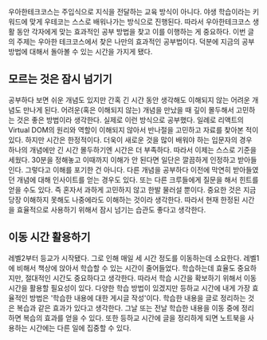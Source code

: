 우아한테크코스는 주입식으로 지식을 전달하는 교육 방식이 아니다. 야생 학습이라는 키워드에 맞게 우테코는 스스로 배워나가는 방식으로 진행된다. 따라서 우아한테크코스 생활 동안 각자에게 맞는 효과적인 공부 방법을 찾고 이를 이행하는 게 중요하다. 이번 글의 주제는 우아한 테크코스에서 찾은 나만의 효과적인 공부법이다. 덕분에 지금의 공부 방법에 대해서 돌아볼 수 있는 시간을 가지게 됐다.

## 모르는 것은 잠시 넘기기
공부하다 보면 쉬운 개념도 있지만 간혹 긴 시간 동안 생각해도 이해되지 않는 어려운 개념도 만나게 된다. 어려운(혹은 이해되지 않는) 개념을 만났을 때 깊이 몰두해서 고민하는 것은 좋은 방법이라 생각한다. 실제로 이런 방식으로 공부했다. 일례로 리액트의 Virtual DOM의 원리와 역할이 이해되지 않아서 반나절을 고민하고 자료를 찾아본 적이 있다.
하지만 시간은 한정적이다. 더욱이 새로운 것을 많이 배워야 하는 입문자의 경우 하나의 개념에만 긴 시간 몰두하기엔 시간은 더 부족하다. 따라서 이제는 스스로 기준을 세웠다. 30분을 정해놓고 이때까지 이해가 안 된다면 일단은 깔끔하게 인정하고 받아들인다.
그렇다고 이해를 포기한 건 아니다. 다른 개념을 공부하다 이전에 막연히 받아들였던 개념에 대해 인사이트를 얻는 경우도 있다. 또는 다른 크루들에게 질문을 해서 힌트를 얻을 수도 있다. 즉 혼자서 과하게 고민하지 않고 한발 물러설 뿐이다. 중요한 것은 지금 당장 이해하지 못해도 나중에라도 이해하는 것이라 생각한다. 따라서 현재 한정된 시간을 효율적으로 사용하기 위해서 잠시 넘기는 습관도 좋다고 생각한다.

## 이동 시간 활용하기
레벨2부터 등교가 시작됐다. 그로 인해 매일 세 시간 정도를 이동하는데 소요한다. 레벨1에 비해서 책상에 앉아서 학습할 수 있는 시간이 줄어들었다. 학습하는데 효율도 중요하지만, 절대적인 시간도 중요하다고 생각한다. 따라서 학습 시간을 확보하기 위해서 이동 시간을 활용할 필요성이 있다. 다양한 학습 방법이 있겠지만 등하교 시간에 내게 가장 효율적인 방법은 '학습한 내용에 대한 게시글 작성'이다. 학습한 내용을 글로 정리하는 것은 복습과 같은 효과가 있다고 생각한다. 그날 또는 전날 학습한 내용을 이동 중에 정리하면 복습의 효과를 얻을 수 있다. 또한 등하교 시간에 글을 정리하게 되면 노트북을 사용하는 시간에는 다른 일에 집중할 수 있다.
